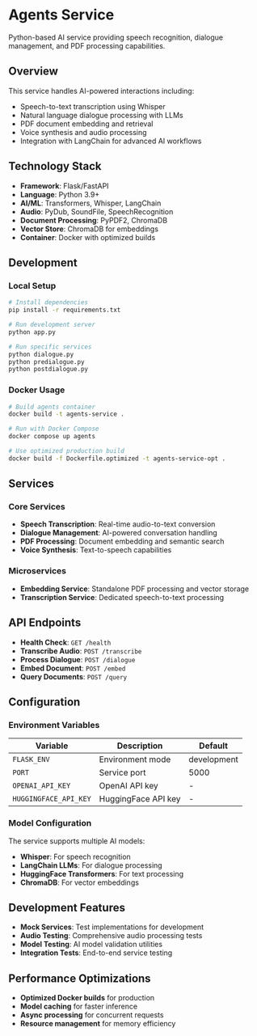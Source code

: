 # Agents Service

Python-based AI service providing speech recognition, dialogue management, and PDF processing capabilities.

## Overview

This service handles AI-powered interactions including:
- Speech-to-text transcription using Whisper
- Natural language dialogue processing with LLMs
- PDF document embedding and retrieval
- Voice synthesis and audio processing
- Integration with LangChain for advanced AI workflows

## Technology Stack

- **Framework**: Flask/FastAPI
- **Language**: Python 3.9+
- **AI/ML**: Transformers, Whisper, LangChain
- **Audio**: PyDub, SoundFile, SpeechRecognition
- **Document Processing**: PyPDF2, ChromaDB
- **Vector Store**: ChromaDB for embeddings
- **Container**: Docker with optimized builds

## Development

### Local Setup

```bash
# Install dependencies
pip install -r requirements.txt

# Run development server
python app.py

# Run specific services
python dialogue.py
python predialogue.py
python postdialogue.py
```

### Docker Usage

```bash
# Build agents container
docker build -t agents-service .

# Run with Docker Compose
docker compose up agents

# Use optimized production build
docker build -f Dockerfile.optimized -t agents-service-opt .
```

## Services

### Core Services
- **Speech Transcription**: Real-time audio-to-text conversion
- **Dialogue Management**: AI-powered conversation handling
- **PDF Processing**: Document embedding and semantic search
- **Voice Synthesis**: Text-to-speech capabilities

### Microservices
- **Embedding Service**: Standalone PDF processing and vector storage
- **Transcription Service**: Dedicated speech-to-text processing

## API Endpoints

- **Health Check**: `GET /health`
- **Transcribe Audio**: `POST /transcribe`
- **Process Dialogue**: `POST /dialogue`
- **Embed Document**: `POST /embed`
- **Query Documents**: `POST /query`

## Configuration

### Environment Variables

| Variable | Description | Default |
|----------|-------------|---------|
| `FLASK_ENV` | Environment mode | development |
| `PORT` | Service port | 5000 |
| `OPENAI_API_KEY` | OpenAI API key | - |
| `HUGGINGFACE_API_KEY` | HuggingFace API key | - |

### Model Configuration

The service supports multiple AI models:
- **Whisper**: For speech recognition
- **LangChain LLMs**: For dialogue processing
- **HuggingFace Transformers**: For text processing
- **ChromaDB**: For vector embeddings

## Development Features

- **Mock Services**: Test implementations for development
- **Audio Testing**: Comprehensive audio processing tests
- **Model Testing**: AI model validation utilities
- **Integration Tests**: End-to-end service testing

## Performance Optimizations

- **Optimized Docker builds** for production
- **Model caching** for faster inference
- **Async processing** for concurrent requests
- **Resource management** for memory efficiency
